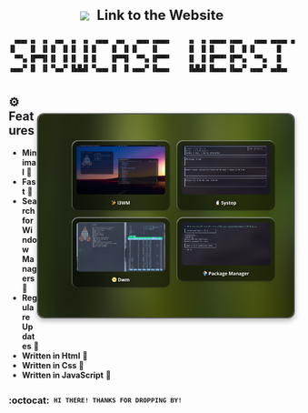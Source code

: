 <div align="center">
  <h2 style="font-size: 24px;">
    <strong> <a href="https://user7210unix.github.io/Showcase-website/" style="text-decoration: none; color: inherit;">
      <img src="https://user7210unix.github.io/Showcase-website/favicon.ico" alt=" " style="vertical-align: middle; width: 24px; height: 24px; margin-right: 8px;">
      Link to the Website</a> 
    </strong>
  </h2>
</div>

<div align="center">

```css
 ▗▄▄▖▗▖ ▗▖ ▗▄▖ ▗▖ ▗▖ ▗▄▄▖ ▗▄▖  ▗▄▄▖▗▄▄▄▖    ▗▖ ▗▖▗▄▄▄▖▗▄▄▖  ▗▄▄▖▗▄▄▄▖▗▄▄▄▖▗▄▄▄▖
▐▌   ▐▌ ▐▌▐▌ ▐▌▐▌ ▐▌▐▌   ▐▌ ▐▌▐▌   ▐▌       ▐▌ ▐▌▐▌   ▐▌ ▐▌▐▌     █    █  ▐▌   
 ▝▀▚▖▐▛▀▜▌▐▌ ▐▌▐▌ ▐▌▐▌   ▐▛▀▜▌ ▝▀▚▖▐▛▀▀▘    ▐▌ ▐▌▐▛▀▀▘▐▛▀▚▖ ▝▀▚▖  █    █  ▐▛▀▀▘
▗▄▄▞▘▐▌ ▐▌▝▚▄▞▘▐▙█▟▌▝▚▄▄▖▐▌ ▐▌▗▄▄▞▘▐▙▄▄▖    ▐▙█▟▌▐▙▄▄▖▐▙▄▞▘▗▄▄▞▘▗▄█▄▖  █  ▐▙▄▄▖
```


<h1>
      <img src="Images/showcase.png" align="right" alt="Website Preview" width="450" style="display: block; margin: 32px auto; border: 2px solid #555; border-radius: 12px; box-shadow: 0 4px 10px rgba(0, 0, 0, 0.3);">
</div>
</div> 


## ⚙️ Features
- **Minimal** :bento: 
- **Fast** :blossom: 
- **Search for Window Managers** :rocket:
- **Regulare Updates** :rocket:
- **Written in Html** :blossom:
- **Written in Css** :rocket: 
- **Written in JavaScript** :bento:  

### :octocat: ‎ <sup><sub><samp>HI THERE! THANKS FOR DROPPING BY!</samp></sub></sup>

